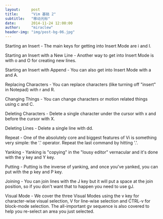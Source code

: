 ```yaml
---
layout:     post
title:      "Vim 基础 2"
subtitle:   "移动光标"
date:       2014-11-24 12:00:00
author:     "miraclew"
header-img: "img/post-bg-06.jpg"
---
```




<p>
    Starting an Insert - The main keys for getting into Insert Mode are i and I.

Starting an Insert with a New Line - Another way to get into Insert Mode is with o and O for creating new lines.

Starting an Insert with Append - You can also get into Insert Mode with a and A.

Replacing Characters - You can replace characters (like turning off "insert" in Notepad) with r and R.

Changing Things - You can change characters or motion related things using c and C.

Deleting Characters - Delete a single character under the cursor with x and before the cursor with X.

Deleting Lines - Delete a single line with dd.

Repeat - One of the absolutely core and biggest features of Vi is something very simple: the '.' operator. Repeat the last command by hitting '.'.
</p>


<p>
    Yanking - Yanking is "copying" in the "lousy editor" vernacular and it's done with the y key and Y key.

Putting - Putting is the inverse of yanking, and once you've yanked, you can put with the p key and P key.

Joining - You can join lines with the J key but it will put a space at the join position, so if you don't want that to happen you need to use gJ.

Visual Mode - We cover the three Visual Modes using the v key for character-wise visual selection, V for line-wise selection and CTRL-v for block-mode selection. The all-important gv sequence is also covered to help you re-select an area you just selected.
</p>